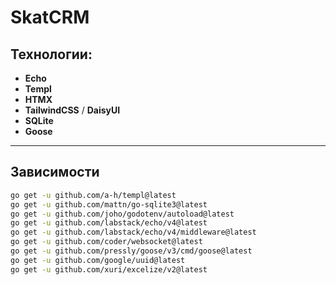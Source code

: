 # SkatCRM

## Технологии:

- **Echo**
- **Templ**
- **HTMX**
- **TailwindCSS** / **DaisyUI**
- **SQLite**
- **Goose**

---

## Зависимости

```bash
go get -u github.com/a-h/templ@latest
go get -u github.com/mattn/go-sqlite3@latest
go get -u github.com/joho/godotenv/autoload@latest
go get -u github.com/labstack/echo/v4@latest
go get -u github.com/labstack/echo/v4/middleware@latest
go get -u github.com/coder/websocket@latest
go get -u github.com/pressly/goose/v3/cmd/goose@latest
go get -u github.com/google/uuid@latest
go get -u github.com/xuri/excelize/v2@latest
```
